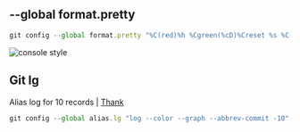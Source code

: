 ## --global format.pretty
``` js
git config --global format.pretty "%C(red)%h %Cgreen(%cD)%Creset %s %C(bold blue)<%an>%C(yellow)%d%Creset"
```
![console style](https://i.imgur.com/)
## Git lg
Alias log for 10 records | [Thank](https://coderwall.com/p/euwpig/a-better-git-log)
``` js
git config --global alias.lg "log --color --graph --abbrev-commit -10"
```
